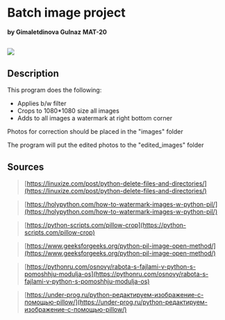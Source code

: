 # Batch image project
**by Gimaletdinova Gulnaz** 
**MAT-20**

##

<img src="https://sun9-61.userapi.com/s/v1/if2/sUDZwo5jUVCqbGRJ8U8JaGAF6mAy80X-jjRIYrPRX2ZMg2p-Nd92_1Nprcsfjm5z4KqKNhjXAt4XbbztELQpCdwl.jpg?size=1095x467&quality=96&type=album" align="center"/>

## Description
This program does the following:
- Applies b/w filter
- Crops to 1080*1080 size all images
- Adds to all images a watermark at right bottom corner

Photos for correction should be placed in the "images" folder

The program will put the edited photos to the "edited_images" folder


## Sources

> [https://linuxize.com/post/python-delete-files-and-directories/](https://linuxize.com/post/python-delete-files-and-directories/)

> [https://holypython.com/how-to-watermark-images-w-python-pil/](https://holypython.com/how-to-watermark-images-w-python-pil/)

> [https://python-scripts.com/pillow-crop](https://python-scripts.com/pillow-crop)

> [https://www.geeksforgeeks.org/python-pil-image-open-method/](https://www.geeksforgeeks.org/python-pil-image-open-method/)

> [https://pythonru.com/osnovy/rabota-s-fajlami-v-python-s-pomoshhju-modulja-os](https://pythonru.com/osnovy/rabota-s-fajlami-v-python-s-pomoshhju-modulja-os)

> [https://under-prog.ru/python-редактируем-изображение-с-помощью-pillow/](https://under-prog.ru/python-редактируем-изображение-с-помощью-pillow/)
